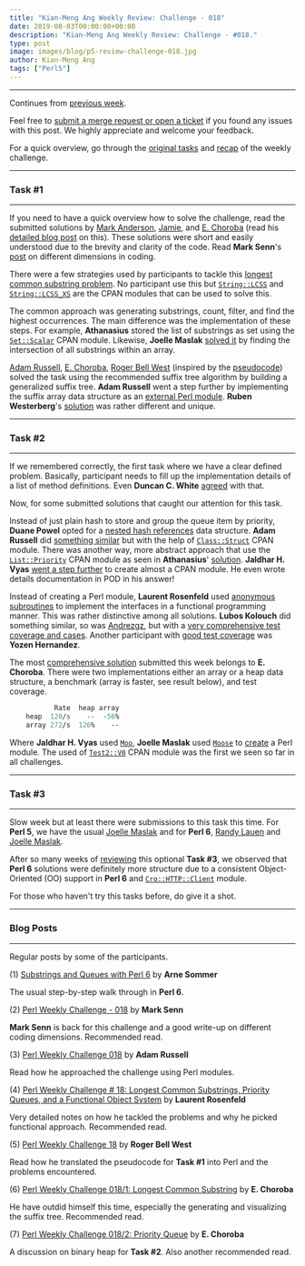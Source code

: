 ```yaml
---
title: "Kian-Meng Ang Weekly Review: Challenge - 018"
date: 2019-08-03T00:00:00+00:00
description: "Kian-Meng Ang Weekly Review: Challenge - #018."
type: post
image: images/blog/p5-review-challenge-018.jpg
author: Kian-Meng Ang
tags: ["Perl5"]
---
```

***
Continues from [previous week](/blog/review-challenge-017/).

Feel free to [submit a merge request or open a ticket](https://github.com/manwar/perlweeklychallenge) if you found any issues with this post. We highly appreciate and welcome your feedback.

For a quick overview, go through the [original tasks](/blog/perl-weekly-challenge-018/) and [recap](/blog/recap-challenge-018/) of the weekly challenge.

***
### Task #1
***

If you need to have a quick overview how to solve the challenge, read the submitted solutions by [Mark Anderson](https://github.com/manwar/perlweeklychallenge-club/blob/master/challenge-018/mark-anderson/perl5/ch-1.pl), [Jamie](https://github.com/manwar/perlweeklychallenge-club/blob/master/challenge-018/jaime/perl5/ch-1.pl), and [E. Choroba](https://github.com/manwar/perlweeklychallenge-club/blob/master/challenge-018/e-choroba/perl5/ch-1.pl) (read his [detailed blog post](http://blogs.perl.org/users/e_choroba/2019/07/perl-weekly-challenge-0181-longest-common-substring.html) on this). These solutions were short and easily understood due to the brevity and clarity of the code. Read **Mark Senn**'s [post](https://engineering.purdue.edu/~mark/pwc-018.pdf) on different dimensions in coding.

There were a few strategies used by participants to tackle this [longest common substring problem](https://en.wikipedia.org/wiki/Longest_common_substring_problem). No participant use this but [`String::LCSS`](https://metacpan.org/pod/String::LCSS) and [`String::LCSS_XS`](https://metacpan.org/pod/String::LCSS_XS) are the CPAN modules that can be used to solve this.

The common approach was generating substrings, count, filter, and find the highest occurrences. The main difference was the implementation of these steps. For example, **Athanasius** stored the list of substrings as set using the [`Set::Scalar`](https://metacpan.org/pod/Set::Scalar) CPAN module. Likewise, **Joelle Maslak** [solved it](https://github.com/manwar/perlweeklychallenge-club/blob/master/challenge-018/joelle-maslak/perl5/ch-1.pl) by finding the intersection of all substrings within an array.

[Adam Russell](https://github.com/manwar/perlweeklychallenge-club/blob/master/challenge-018/adam-russell/perl5/ch-1.pl), [E. Choroba](https://github.com/manwar/perlweeklychallenge-club/blob/master/challenge-018/e-choroba/perl5/ch-1a.pl), [Roger Bell West](https://github.com/manwar/perlweeklychallenge-club/blob/master/challenge-018/roger-bell-west/perl5/ch-1.pl) (inspired by the [pseudocode](https://en.wikipedia.org/wiki/Longest_common_substring_problem)) solved the task using the recommended suffix tree algorithm by building a generalized suffix tree. **Adam Russell** went a step further by implementing the suffix array data structure as an [external Perl module](https://github.com/manwar/perlweeklychallenge-club/blob/master/challenge-018/adam-russell/perl5/SuffixArray.pm). **Ruben Westerberg**'s [solution](https://github.com/manwar/perlweeklychallenge-club/blob/master/challenge-018/ruben-westerberg/perl5/ch-1.pl) was rather different and unique.

***
### Task #2
***

If we remembered correctly, the first task where we have a clear defined problem. Basically, participant needs to fill up the implementation details of a list of method definitions. Even **Duncan C. White** [agreed](https://github.com/manwar/perlweeklychallenge-club/blob/master/challenge-018/duncan-c-white/perl5/ch-2.pl) with that.

Now, for some submitted solutions that caught our attention for this task.

Instead of just plain hash to store and group the queue item by priority, **Duane Powel** opted for a [nested hash references](https://github.com/manwar/perlweeklychallenge-club/blob/master/challenge-018/duane-powell/perl5/ch-2.pl) data structure. **Adam Russell** did [something similar](https://github.com/manwar/perlweeklychallenge-club/blob/master/challenge-018/adam-russell/perl5/PriorityQueue.pm) but with the help of [`Class::Struct`](https://metacpan.org/pod/Class::Struct) CPAN module. There was another way, more abstract approach that use the [`List::Priority`](https://metacpan.org/pod/List::Priority) CPAN module as seen in **Athanasius**' [solution](https://github.com/manwar/perlweeklychallenge-club/blob/master/challenge-018/athanasius/perl5/MyPriorityQueue.pm). **Jaldhar H. Vyas** [went a step further](https://github.com/manwar/perlweeklychallenge-club/blob/master/challenge-018/jaldhar-h-vyas/perl5/ch-2.pl) to create almost a CPAN module. He even wrote details documentation in POD in his answer!

Instead of creating a Perl module, **Laurent Rosenfeld** used [anonymous subroutines](https://github.com/manwar/perlweeklychallenge-club/blob/master/challenge-018/laurent-rosenfeld/perl5/ch-2.pl) to implement the interfaces in a functional programming manner. This was rather distinctive among all solutions. **Lubos Kolouch** did something similar, so was [Andrezgz](https://github.com/manwar/perlweeklychallenge-club/blob/master/challenge-018/andrezgz/perl5/ch-2.pl), but with a [very comprehensive test coverage and cases](https://github.com/manwar/perlweeklychallenge-club/blob/master/challenge-018/lubos-kolouch/perl5/ch-2.pl). Another participant with [good test coverage](https://github.com/manwar/perlweeklychallenge-club/blob/master/challenge-018/yozen-hernandez/perl5/ch-2.pl) was **Yozen Hernandez**.

The most [comprehensive solution](https://github.com/manwar/perlweeklychallenge-club/blob/master/challenge-018/e-choroba/perl5/ch-2.pl) submitted this week belongs to **E. Choroba**. There were two implementations either an array or a heap data structure, a benchmark (array is faster, see result below), and test coverage.

```perl
           Rate  heap array
    heap  120/s    --  -56%
    array 272/s  126%    --
```

Where **Jaldhar H. Vyas** used [`Moo`](https://metacpan.org/pod/Moo), **Joelle Maslak** used [`Moose`](https://metacpan.org/pod/Moose) to [create](https://github.com/manwar/perlweeklychallenge-club/blob/master/challenge-018/joelle-maslak/perl5/lib/PriorityQueue.pm) a Perl module. The used of [`Test2::V0`](https://metacpan.org/pod/Test2::V0) CPAN module was the first we seen so far in all challenges.


***
### Task #3
***

Slow week but at least there were submissions to this task this time. For **Perl 5**, we have the usual [Joelle Maslak](https://github.com/manwar/perlweeklychallenge-club/blob/master/challenge-018/joelle-maslak/perl5/ch-3.pl) and for **Perl 6**, [Randy Lauen](https://github.com/manwar/perlweeklychallenge-club/blob/master/challenge-018/randy-lauen/perl6/ch-3.p6) and [Joelle Maslak](https://github.com/manwar/perlweeklychallenge-club/blob/master/challenge-018/joelle-maslak/perl6/ch-3.p6).

After so many weeks of [reviewing](https://perlweeklychallenge.org/blog/the-optional-api-task/) this optional **Task #3**, we observed that **Perl 6** solutions were definitely more structure due to a consistent Object-Oriented (OO) support in **Perl 6** and [`Cro::HTTP::Client`](https://cro.services/docs/reference/cro-http-client) module.

For those who haven't try this tasks before, do give it a shot.

***
### Blog Posts
***

Regular posts by some of the participants.

(1) [Substrings and Queues with Perl 6](https://perl6.eu/substring-queues.html) by **Arne Sommer**

The usual step-by-step walk through in **Perl 6**.

(2) [Perl Weekly Challenge - 018](https://engineering.purdue.edu/~mark/pwc-018.pdf) by **Mark Senn**

**Mark Senn** is back for this challenge and a good write-up on different coding dimensions. Recommended read.

(3) [Perl Weekly Challenge 018](https://adamcrussell.livejournal.com/6109.html) by **Adam Russell**

Read how he approached the challenge using Perl modules.

(4) [Perl Weekly Challenge # 18: Longest Common Substrings, Priority Queues, and a Functional Object System](http://blogs.perl.org/users/laurent_r/2019/07/perl-weekly-challenge-18-longest-common-substrings-priority-queues-and-a-functional-object-system.html) by **Laurent Rosenfeld**

Very detailed notes on how he tackled the problems and why he picked functional approach. Recommended read.

(5) [Perl Weekly Challenge 18](https://blog.firedrake.org/archive/2019/07/Perl_Weekly_Challenge_18.html) by **Roger Bell West**

Read how he translated the pseudocode for **Task #1** into Perl and the problems encountered.

(6) [Perl Weekly Challenge 018/1: Longest Common Substring](http://blogs.perl.org/users/e_choroba/2019/07/perl-weekly-challenge-0181-longest-common-substring.html) by **E. Choroba**

He have outdid himself this time, especially the generating and visualizing the suffix tree. Recommended read.

(7) [Perl Weekly Challenge 018/2: Priority Queue](http://blogs.perl.org/users/e_choroba/2019/07/perl-weekly-challenge-0182-priority-queue.html) by **E. Choroba**

A discussion on binary heap for **Task #2**. Also another recommended read.
